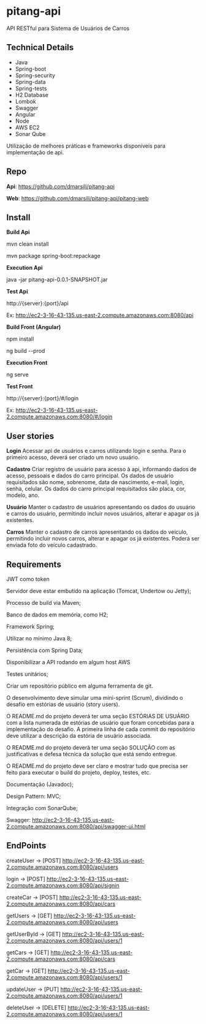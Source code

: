 # pitang-api
API RESTful para Sistema de Usuários de Carros

## Technical Details
* Java 
* Spring-boot
* Spring-security
* Spring-data
* Spring-tests
* H2 Database
* Lombok
* Swagger
* Angular
* Node
* AWS EC2
* Sonar Qube

Utilização de melhores práticas e frameworks disponíveis para implementação de api.

## Repo

**Api**: https://github.com/dmarsili/pitang-api

**Web**: https://github.com/dmarsili/pitang-api/pitang-web


## Install

**Build Api**

mvn clean install

mvn package spring-boot:repackage

**Execution Api**

java -jar pitang-api-0.0.1-SNAPSHOT.jar

**Test Api**

http://{server}:{port}/api

Ex: http://ec2-3-16-43-135.us-east-2.compute.amazonaws.com:8080/api

**Build Front (Angular)**

npm install

ng build --prod

**Execution Front**

ng serve

**Test Front**

http://{server}:{port}/#/login

Ex: http://ec2-3-16-43-135.us-east-2.compute.amazonaws.com:8080/#/login


## User stories

**Login**
Acessar api de usuários e carros utilizando login e senha.
Para o primeiro acesso, deverá ser criado um novo usuário.

**Cadastro**
Criar registro de usuário para acesso à api, informando dados de acesso, pessoais e dados do carro principal.
Os dados de usuário requisitados são nome, sobrenome, data de nascimento, e-mail, login, senha, celular.
Os dados do carro principal requisitados são placa, cor, modelo, ano.

**Usuário**
Manter o cadastro de usuários apresentando os dados do usuário e carros do usuário, permitindo incluir novos usuários, alterar e apagar os já existentes.

**Carros**
Manter o cadastro de carros apresentando os dados do veículo, permitindo incluir novos carros, alterar e apagar os já existentes.
Poderá ser enviada foto do veículo cadastrado.


## Requirements
JWT como token

Servidor deve estar embutido na aplicação (Tomcat, Undertow ou Jetty); 

Processo de build via Maven; 

Banco de dados em memória, como H2; 

Framework Spring; 

Utilizar no mínimo Java 8; 

Persistência com Spring Data; 

Disponibilizar a API rodando em algum host AWS

Testes unitários; 

Criar um repositório público em alguma ferramenta de git. 

O desenvolvimento deve simular uma mini-sprint (Scrum), dividindo o desafio em estórias de usuário (story users). 

O README.md do projeto deverá ter uma seção ESTÓRIAS DE USUÁRIO com a lista numerada de estórias de usuário que foram concebidas para a implementação do desafio. A primeira linha de cada commit do repositório deve utilizar a descrição da estória de usuário associada. 

O README.md do projeto deverá ter uma seção SOLUÇÃO com as justificativas e defesa técnica da solução que está sendo entregue. 

O README.md do projeto deve ser claro e mostrar tudo que precisa ser feito para executar o build do projeto, deploy, testes, etc. 


Documentação (Javadoc); 

Design Pattern: MVC; 

Integração com SonarQube; 

Swagger: http://ec2-3-16-43-135.us-east-2.compute.amazonaws.com:8080/api/swagger-ui.html


## EndPoints

createUser -> [POST] http://ec2-3-16-43-135.us-east-2.compute.amazonaws.com:8080/api/users

login -> [POST] http://ec2-3-16-43-135.us-east-2.compute.amazonaws.com:8080/api/signin

createCar -> [POST] http://ec2-3-16-43-135.us-east-2.compute.amazonaws.com:8080/api/cars

getUsers -> [GET] http://ec2-3-16-43-135.us-east-2.compute.amazonaws.com:8080/api/users

getUserById -> [GET] http://ec2-3-16-43-135.us-east-2.compute.amazonaws.com:8080/api/users/1

getCars -> [GET] http://ec2-3-16-43-135.us-east-2.compute.amazonaws.com:8080/api/cars

getCar -> [GET] http://ec2-3-16-43-135.us-east-2.compute.amazonaws.com:8080/api/users/1

updateUser -> [PUT] http://ec2-3-16-43-135.us-east-2.compute.amazonaws.com:8080/api/users/1

deleteUser -> [DELETE] http://ec2-3-16-43-135.us-east-2.compute.amazonaws.com:8080/api/users/1


